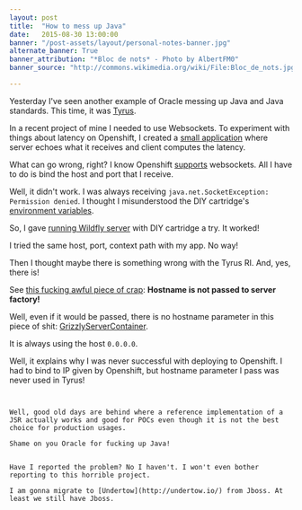 ```yaml
---
layout: post
title:  "How to mess up Java"
date:   2015-08-30 13:00:00
banner: "/post-assets/layout/personal-notes-banner.jpg"
alternate_banner: True
banner_attribution: "*Bloc de nots* - Photo by AlbertFM0"
banner_source: "http://commons.wikimedia.org/wiki/File:Bloc_de_nots.jpg"

---
```


Yesterday I've seen another example of Oracle messing up Java and Java standards. This time, it was [Tyrus](https://tyrus.java.net/).
<!--more-->

In a recent project of mine I needed to use Websockets. To experiment with things about latency on Openshift, I created
a [small application](https://github.com/aliok/packet-latency-experiments) where server echoes what it receives and client computes the latency.

What can go wrong, right? I know Openshift [supports](https://blog.openshift.com/paas-websockets/) websockets. All I have to do is
bind the host and port that I receive.

Well, it didn't work. I was always receiving `java.net.SocketException: Permission denied`. I thought I misunderstood the
DIY cartridge's [environment variables](https://developers.openshift.com/en/diy-overview.html#_environment_variables).

So, I gave [running Wildfly server](https://github.com/shekhargulati/wildfly-openshift-quickstart) with DIY cartridge a try.
It worked!

I tried the same host, port, context path with my app. No way!

Then I thought maybe there is something wrong with the Tyrus RI. And, yes, there is!
 
See [this fucking awful piece of crap](https://github.com/tyrus-project/tyrus/blob/432078ae0068f57bb60c715564f8f65959fe2d6a/server/src/main/java/org/glassfish/tyrus/server/Server.java): **Hostname is not passed to server factory!**

Well, even if it would be passed, there is no hostname parameter in this piece of shit: [GrizzlyServerContainer](https://github.com/tyrus-project/tyrus/blob/432078ae0068f57bb60c715564f8f65959fe2d6a/containers/grizzly-server/src/main/java/org/glassfish/tyrus/container/grizzly/server/GrizzlyServerContainer.java#L172).

It is always using the host `0.0.0.0`.

Well, it explains why I was never successful with deploying to Openshift. I had to bind to IP given by Openshift, but hostname parameter I pass was never used in Tyrus!

~~~~~~


Well, good old days are behind where a reference implementation of a JSR actually works and good for POCs even though it is not the best choice for production usages.

Shame on you Oracle for fucking up Java! 


Have I reported the problem? No I haven't. I won't even bother reporting to this horrible project.
 
I am gonna migrate to [Undertow](http://undertow.io/) from Jboss. At least we still have Jboss.